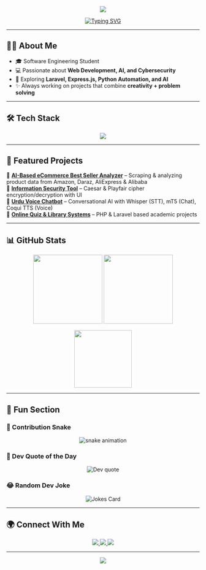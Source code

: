 <!-- Banner / Header -->
<p align="center">
  <img src="https://capsule-render.vercel.app/api?type=waving&color=0:6A11CB,100:2575FC&height=200&section=header&text=Faizan%20Fareed&fontSize=50&fontColor=ffffff&animation=fadeIn&fontAlignY=35"/>
</p>

<!-- Typing animation -->
<p align="center">
  <a href="https://git.io/typing-svg">
    <img src="https://readme-typing-svg.herokuapp.com?font=Fira+Code&weight=600&size=22&pause=1000&color=6A11CB&center=true&vCenter=true&width=600&lines=Software+Engineering+Student;Full+Stack+Web+Developer;AI+%26+Data+Enthusiast;Always+Learning+%26+Building" alt="Typing SVG" />
  </a>
</p>

---

## 👨‍💻 About Me
- 🎓 Software Engineering Student  
- 💻 Passionate about **Web Development, AI, and Cybersecurity**  
- 🚀 Exploring **Laravel, Express.js, Python Automation, and AI**  
- ✨ Always working on projects that combine **creativity + problem solving**  

---

## 🛠 Tech Stack
<p align="center">
  <img src="https://skillicons.dev/icons?i=python,cpp,js,php,html,css,bootstrap,tailwind,laravel,express,mysql,git,github,vscode,postman" />
</p>

---

## 🚀 Featured Projects
🔹 **[AI-Based eCommerce Best Seller Analyzer](#)** – Scraping & analyzing product data from Amazon, Daraz, AliExpress & Alibaba  
🔹 **[Information Security Tool](#)** – Caesar & Playfair cipher encryption/decryption with UI  
🔹 **[Urdu Voice Chatbot](#)** – Conversational AI with Whisper (STT), mT5 (Chat), Coqui TTS (Voice)  
🔹 **[Online Quiz & Library Systems](#)** – PHP & Laravel based academic projects  

---

## 📊 GitHub Stats
<p align="center">
  <img src="https://github-readme-stats.vercel.app/api?username=faizan-fareed&show_icons=true&theme=tokyonight&hide_border=true" height="180px"/>
  <img src="https://github-readme-streak-stats.herokuapp.com/?user=faizan-fareed&theme=tokyonight&hide_border=true" height="180px"/>
</p>
<p align="center">
  <img src="https://github-readme-stats.vercel.app/api/top-langs/?username=faizan-fareed&layout=compact&theme=tokyonight&hide_border=true" height="150px"/>
</p>

---

## 🎉 Fun Section  

### 🐍 Contribution Snake
<p align="center">
  <img src="https://github.com/faizan-fareed/faizan-fareed/blob/output/github-contribution-grid-snake.svg" alt="snake animation" />
</p>

### 📜 Dev Quote of the Day
<p align="center">
  <img src="https://quotes-github-readme.vercel.app/api?type=horizontal&theme=radical" alt="Dev quote" />
</p>

### 😂 Random Dev Joke
<p align="center">
  <img src="https://readme-jokes.vercel.app/api?theme=tokyonight" alt="Jokes Card" />
</p>

---

## 🌍 Connect With Me
<p align="center">
  <a href="https://www.linkedin.com/in/your-link/" target="_blank">
    <img src="https://img.shields.io/badge/LinkedIn-%230077B5.svg?&style=for-the-badge&logo=linkedin&logoColor=white" />
  </a>
  <a href="mailto:faizan@example.com" target="_blank">
    <img src="https://img.shields.io/badge/Email-D14836?style=for-the-badge&logo=gmail&logoColor=white" />
  </a>
  <a href="https://your-website.com" target="_blank">
    <img src="https://img.shields.io/badge/Portfolio-%23000000.svg?&style=for-the-badge&logo=firefox&logoColor=white" />
  </a>
</p>

---

<p align="center">
  <img src="https://capsule-render.vercel.app/api?type=waving&color=0:2575FC,100:6A11CB&height=120&section=footer"/>
</p>
